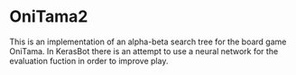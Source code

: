 # OniTama2
This is an implementation of an alpha-beta search tree for the board game OniTama.  In KerasBot there is an attempt to use a neural network for the evaluation fuction in order to improve play.  
